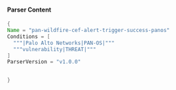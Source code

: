 #### Parser Content
```Java
{
Name = "pan-wildfire-cef-alert-trigger-success-panos"
Conditions = [
  """|Palo Alto Networks|PAN-OS|"""
  """vulnerability|THREAT|"""
]
ParserVersion = "v1.0.0"


}
```
